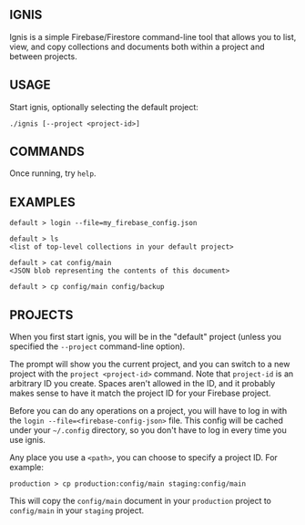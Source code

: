 ## IGNIS

Ignis is a simple Firebase/Firestore command-line tool that allows you to list, view, and copy collections and documents both within a project and between projects.

## USAGE

Start ignis, optionally selecting the default project:

 `./ignis [--project <project-id>]`

## COMMANDS

Once running, try `help`.

## EXAMPLES

    default > login --file=my_firebase_config.json

    default > ls
    <list of top-level collections in your default project>

    default > cat config/main
    <JSON blob representing the contents of this document>

    default > cp config/main config/backup

## PROJECTS

When you first start ignis, you will be in the "default" project (unless you specified the `--project` command-line option).

The prompt will show you the current project, and you can switch to a new project with the `project <project-id>` command. Note that `project-id` is an arbitrary ID you create. Spaces aren't allowed in the ID, and it probably makes sense to have it match the project ID for your Firebase project.

Before you can do any operations on a project, you will have to log in with the `login --file=<firebase-config-json>` file. This config will be cached under your `~/.config` directory, so you don't have to log in every time you use ignis.

Any place you use a `<path>`, you can choose to specify a project ID. For example:

    production > cp production:config/main staging:config/main

This will copy the `config/main` document in your `production` project to `config/main` in your `staging` project.
